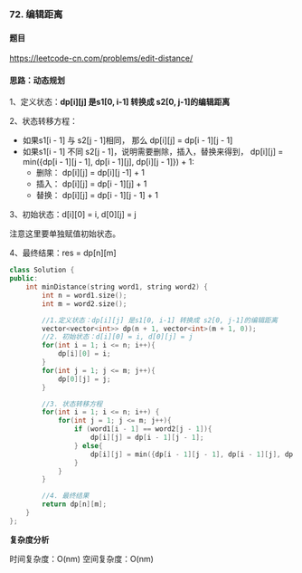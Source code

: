 ### 72. 编辑距离

#### 题目

https://leetcode-cn.com/problems/edit-distance/

#### 思路：动态规划

1、定义状态：**dp[i][j] 是s1[0, i-1] 转换成 s2[0, j-1]的编辑距离**

2、状态转移方程：

- 如果s1[i - 1] 与 s2[j - 1]相同， 那么 dp[i][j] = dp[i - 1][j - 1] 
- 如果s1[i - 1] 不同 s2[j - 1]，说明需要删除，插入，替换来得到， dp[i][j] = min({dp[i - 1][j - 1], dp[i - 1][j], dp[i][j - 1]}) + 1:
    - 删除： dp[i][j] = dp[i][j -1] + 1
    - 插入： dp[i][j] = dp[i - 1][j] + 1
    - 替换： dp[i][j] = dp[i - 1][j - 1] + 1

3、初始状态：d[i][0] = i, d[0][j] = j

注意这里要单独赋值初始状态。

4、最终结果：res = dp[n][m]


```cpp
class Solution {
public:
    int minDistance(string word1, string word2) {
        int n = word1.size();
        int m = word2.size();

        //1.定义状态：dp[i][j] 是s1[0, i-1] 转换成 s2[0, j-1]的编辑距离
        vector<vector<int>> dp(n + 1, vector<int>(m + 1, 0));
        //2. 初始状态：d[i][0] = i, d[0][j] = j
        for(int i = 1; i <= n; i++){
            dp[i][0] = i;
        }
        for(int j = 1; j <= m; j++){
            dp[0][j] = j;
        }

        //3. 状态转移方程
        for(int i = 1; i <= n; i++) {
            for(int j = 1; j <= m; j++){
                if (word1[i - 1] == word2[j - 1]){
                    dp[i][j] = dp[i - 1][j - 1];
                } else{
                    dp[i][j] = min({dp[i - 1][j - 1], dp[i - 1][j], dp[i][j - 1]}) + 1;
                }
            }
        }

        //4. 最终结果
        return dp[n][m];
    }
};
```

**复杂度分析**

时间复杂度：O(nm)
空间复杂度：O(nm)